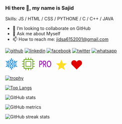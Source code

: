 ### Hi there 👋, my name is Sajid

Skills:  JS / HTML / CSS / PYTHONE / C / C++ / JAVA

- 👯 I’m looking to collaborate on GitHub 
- 💬 Ask me about Myself 
- 📫 How to reach me: jidsa6152001@gmail.com 


[<img src='https://cdn.jsdelivr.net/npm/simple-icons@3.0.1/icons/github.svg' alt='github' height='40'>](https://github.com/IfajAhmedSajid)  [<img src='https://cdn.jsdelivr.net/npm/simple-icons@3.0.1/icons/linkedin.svg' alt='linkedin' height='40'>](https://www.linkedin.com/in/https://www.linkedin.com/in/ifaj-ahmed-sajid-5a672234b/overlay/about-this-profile/?lipi=urn%3Ali%3Apage%3Ad_flagship3_profile_view_base%3B%2FYNJoc1MRSG%2BSKjFr7rofg%3D%3D/)  [<img src='https://cdn.jsdelivr.net/npm/simple-icons@3.0.1/icons/facebook.svg' alt='facebook' height='40'>](https://www.facebook.com/https://www.facebook.com/sajid.ahmed.9849)  [<img src='https://cdn.jsdelivr.net/npm/simple-icons@3.0.1/icons/twitter.svg' alt='twitter' height='40'>](https://twitter.com/https://x.com/sajid00075?s=09)  [<img src='https://cdn.jsdelivr.net/npm/simple-icons@3.0.1/icons/whatsapp.svg' alt='whatsapp' height='40'>](01991991980)  

<a href='https://archiveprogram.github.com/'><img src='https://raw.githubusercontent.com/acervenky/animated-github-badges/master/assets/acbadge.gif' width='40' height='40'></a> <a href='https://docs.github.com/en/developers'><img src='https://raw.githubusercontent.com/acervenky/animated-github-badges/master/assets/devbadge.gif' width='40' height='40'></a> <a href='https://github.com/pricing'><img src='https://raw.githubusercontent.com/acervenky/animated-github-badges/master/assets/pro.gif' width='40' height='40'></a> <a href='https://stars.github.com/'><img src='https://raw.githubusercontent.com/acervenky/animated-github-badges/master/assets/starbadge.gif' width='35' height='35'></a> <a href='https://docs.github.com/en/github/supporting-the-open-source-community-with-github-sponsors'><img src='https://raw.githubusercontent.com/acervenky/animated-github-badges/master/assets/sponsorbadge.gif' width='35' height='35'></a> 

[![trophy](https://github-profile-trophy.vercel.app/?username=IfajAhmedSajid)](https://github.com/ryo-ma/github-profile-trophy)

[![Top Langs](https://github-readme-stats.vercel.app/api/top-langs/?username=IfajAhmedSajid)](https://github.com/anuraghazra/github-readme-stats)

![GitHub stats](https://github-readme-stats.vercel.app/api?username=IfajAhmedSajid&show_icons=true)  

![GitHub metrics](https://metrics.lecoq.io/IfajAhmedSajid)  

![GitHub streak stats](https://streak-stats.demolab.com/?user=IfajAhmedSajid)  

